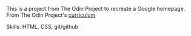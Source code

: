 This is a project from The Odin Project to recreate a Google homepage.
From The Odin Project's [curriculum](http://www.theodinproject.com/courses/web-development-101/lessons/html-css)

Skills:  HTML, CSS, git/github